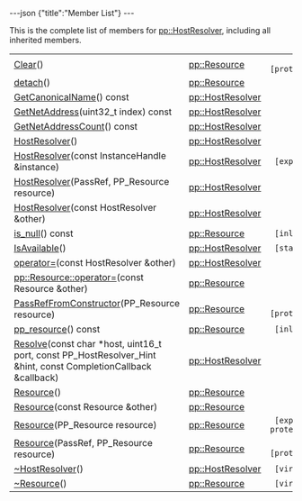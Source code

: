 ---json {"title":"Member List"} ---

This is the complete list of members for <a href="/docs/native-client/pepper_beta/cpp/classpp_1_1_host_resolver/" class="el">pp::HostResolver</a>, including all inherited members.

<table><tbody><tr class="odd"><td><a href="/docs/native-client/pepper_beta/cpp/classpp_1_1_resource#ad4016f37d3022863ca0188acb26ac9c4" class="el">Clear</a>()</td><td><a href="/docs/native-client/pepper_beta/cpp/classpp_1_1_resource/" class="el">pp::Resource</a></td><td><code> [protected]</code></td></tr><tr class="even"><td><a href="/docs/native-client/pepper_beta/cpp/classpp_1_1_resource#a81b9246381bdddacca3ac25f6ded2bfd" class="el">detach</a>()</td><td><a href="/docs/native-client/pepper_beta/cpp/classpp_1_1_resource/" class="el">pp::Resource</a></td><td></td></tr><tr class="odd"><td><a href="/docs/native-client/pepper_beta/cpp/classpp_1_1_host_resolver#aaa2e0834d48b8356f8f3185bc615611d" class="el">GetCanonicalName</a>() const</td><td><a href="/docs/native-client/pepper_beta/cpp/classpp_1_1_host_resolver/" class="el">pp::HostResolver</a></td><td></td></tr><tr class="even"><td><a href="/docs/native-client/pepper_beta/cpp/classpp_1_1_host_resolver#a3680cf97d53a80a536c5dc6441a4c6e7" class="el">GetNetAddress</a>(uint32_t index) const</td><td><a href="/docs/native-client/pepper_beta/cpp/classpp_1_1_host_resolver/" class="el">pp::HostResolver</a></td><td></td></tr><tr class="odd"><td><a href="/docs/native-client/pepper_beta/cpp/classpp_1_1_host_resolver#ace959e4cb6fd0a51669f6eff64e08ae3" class="el">GetNetAddressCount</a>() const</td><td><a href="/docs/native-client/pepper_beta/cpp/classpp_1_1_host_resolver/" class="el">pp::HostResolver</a></td><td></td></tr><tr class="even"><td><a href="/docs/native-client/pepper_beta/cpp/classpp_1_1_host_resolver#a98885c5eb6ba873ee54cbb657f9e43f5" class="el">HostResolver</a>()</td><td><a href="/docs/native-client/pepper_beta/cpp/classpp_1_1_host_resolver/" class="el">pp::HostResolver</a></td><td></td></tr><tr class="odd"><td><a href="/docs/native-client/pepper_beta/cpp/classpp_1_1_host_resolver#aea32a40269f4ad3dc9d9cbadc89bea4f" class="el">HostResolver</a>(const InstanceHandle &amp;instance)</td><td><a href="/docs/native-client/pepper_beta/cpp/classpp_1_1_host_resolver/" class="el">pp::HostResolver</a></td><td><code> [explicit]</code></td></tr><tr class="even"><td><a href="/docs/native-client/pepper_beta/cpp/classpp_1_1_host_resolver#adc4f2b44c8281920fbce2c4b93eddce2" class="el">HostResolver</a>(PassRef, PP_Resource resource)</td><td><a href="/docs/native-client/pepper_beta/cpp/classpp_1_1_host_resolver/" class="el">pp::HostResolver</a></td><td></td></tr><tr class="odd"><td><a href="/docs/native-client/pepper_beta/cpp/classpp_1_1_host_resolver#a74ea3a85ad41ded8128b188c821cdb28" class="el">HostResolver</a>(const HostResolver &amp;other)</td><td><a href="/docs/native-client/pepper_beta/cpp/classpp_1_1_host_resolver/" class="el">pp::HostResolver</a></td><td></td></tr><tr class="even"><td><a href="/docs/native-client/pepper_beta/cpp/classpp_1_1_resource#a859068e34cdc2dc0b78754c255323aa9" class="el">is_null</a>() const</td><td><a href="/docs/native-client/pepper_beta/cpp/classpp_1_1_resource/" class="el">pp::Resource</a></td><td><code> [inline]</code></td></tr><tr class="odd"><td><a href="/docs/native-client/pepper_beta/cpp/classpp_1_1_host_resolver#ad56c139fa37d665cbb7e33f4d592b421" class="el">IsAvailable</a>()</td><td><a href="/docs/native-client/pepper_beta/cpp/classpp_1_1_host_resolver/" class="el">pp::HostResolver</a></td><td><code> [static]</code></td></tr><tr class="even"><td><a href="/docs/native-client/pepper_beta/cpp/classpp_1_1_host_resolver#ab773cb42d3130d6973a8743bc7aba7bd" class="el">operator=</a>(const HostResolver &amp;other)</td><td><a href="/docs/native-client/pepper_beta/cpp/classpp_1_1_host_resolver/" class="el">pp::HostResolver</a></td><td></td></tr><tr class="odd"><td><a href="/docs/native-client/pepper_beta/cpp/classpp_1_1_resource#aaf808a98bdaa7998d82e19514aa87423" class="el">pp::Resource::operator=</a>(const Resource &amp;other)</td><td><a href="/docs/native-client/pepper_beta/cpp/classpp_1_1_resource/" class="el">pp::Resource</a></td><td></td></tr><tr class="even"><td><a href="/docs/native-client/pepper_beta/cpp/classpp_1_1_resource#a3eda014529127a818df8d5bb5ec2fdf0" class="el">PassRefFromConstructor</a>(PP_Resource resource)</td><td><a href="/docs/native-client/pepper_beta/cpp/classpp_1_1_resource/" class="el">pp::Resource</a></td><td><code> [protected]</code></td></tr><tr class="odd"><td><a href="/docs/native-client/pepper_beta/cpp/classpp_1_1_resource#a46a6123de0b007ad3fcb6f666534ccb4" class="el">pp_resource</a>() const</td><td><a href="/docs/native-client/pepper_beta/cpp/classpp_1_1_resource/" class="el">pp::Resource</a></td><td><code> [inline]</code></td></tr><tr class="even"><td><a href="/docs/native-client/pepper_beta/cpp/classpp_1_1_host_resolver#a894d4ae712b4b30e639f6d838c2f9d98" class="el">Resolve</a>(const char *host, uint16_t port, const PP_HostResolver_Hint &amp;hint, const CompletionCallback &amp;callback)</td><td><a href="/docs/native-client/pepper_beta/cpp/classpp_1_1_host_resolver/" class="el">pp::HostResolver</a></td><td></td></tr><tr class="odd"><td><a href="/docs/native-client/pepper_beta/cpp/classpp_1_1_resource#a56679e93a58101c8dce5dc510811a094" class="el">Resource</a>()</td><td><a href="/docs/native-client/pepper_beta/cpp/classpp_1_1_resource/" class="el">pp::Resource</a></td><td></td></tr><tr class="even"><td><a href="/docs/native-client/pepper_beta/cpp/classpp_1_1_resource#ab0f664099ca06367180f220ea7e0b831" class="el">Resource</a>(const Resource &amp;other)</td><td><a href="/docs/native-client/pepper_beta/cpp/classpp_1_1_resource/" class="el">pp::Resource</a></td><td></td></tr><tr class="odd"><td><a href="/docs/native-client/pepper_beta/cpp/classpp_1_1_resource#a555de93fdf4793f7db1183bf71d20580" class="el">Resource</a>(PP_Resource resource)</td><td><a href="/docs/native-client/pepper_beta/cpp/classpp_1_1_resource/" class="el">pp::Resource</a></td><td><code> [explicit, protected]</code></td></tr><tr class="even"><td><a href="/docs/native-client/pepper_beta/cpp/classpp_1_1_resource#a907d3d6b7e292587c8cb9ff30d0a418d" class="el">Resource</a>(PassRef, PP_Resource resource)</td><td><a href="/docs/native-client/pepper_beta/cpp/classpp_1_1_resource/" class="el">pp::Resource</a></td><td><code> [protected]</code></td></tr><tr class="odd"><td><a href="/docs/native-client/pepper_beta/cpp/classpp_1_1_host_resolver#ad4d39f4e863917bc881fc98c236c9f84" class="el">~HostResolver</a>()</td><td><a href="/docs/native-client/pepper_beta/cpp/classpp_1_1_host_resolver/" class="el">pp::HostResolver</a></td><td><code> [virtual]</code></td></tr><tr class="even"><td><a href="/docs/native-client/pepper_beta/cpp/classpp_1_1_resource#a081165265e2bd8217eaa2be2aeeb3aa3" class="el">~Resource</a>()</td><td><a href="/docs/native-client/pepper_beta/cpp/classpp_1_1_resource/" class="el">pp::Resource</a></td><td><code> [virtual]</code></td></tr></tbody></table>
